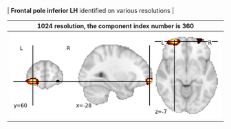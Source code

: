 


| **Frontal pole inferior LH** identified on various resolutions |

| 1024 resolution, the component index number is 360|  
|:---:|  
| ![Component 1024](../1024/final/360.jpg "From component 1024: Frontal pole inferior LH") |